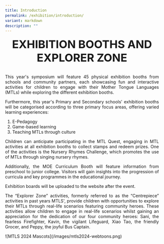 ```yaml
---
title: Introduction
permalink: /exhibition/introduction/
variant: markdown
description: ""
---
```

<style>
.entry-title{
  font-size: 2.25rem;
  font-weight: 700;
  margin-bottom: 2rem;
  text-align: center;
}
.entry-content p{
  text-align: justify;
}
.entry-content .buttons-container{
  align-items: center;
  column-gap: 1rem;
  display: flex;
  flex-wrap: wrap;
  justify-content: center;
}
.entry-content .buttons-container .btn-link{
  background-color: #7431e8;
  border-radius: 0.4rem;
  color: #fff;
  font-size: 1.5rem;
  margin-bottom: 1rem;
  padding: 15px 20px;
  text-align: center;
  text-decoration: none;
  width: 15rem;
}
.entry-content .buttons-container .btn-link:hover{
  background-color: lightgrey;
}

.entry-content.sharing-sessions{
  align-items: center;
  display: flex;
  flex-direction: column;
  row-gap: 1.5rem;
}
.entry-content.sharing-sessions .session-item{
  align-items: flex-start;
  row-gap: 1rem;
  display: flex;
  flex-direction: column;
  justify-content: space-between;
  margin-bottom: 2rem;
  width: 100%;
}
.entry-content.sharing-sessions .session-item .session-description,
.entry-content.sharing-sessions .session-item .session-link{
  background-color:#d84178;
  border-radius: 0.5rem;
  padding: 1rem;
}
.entry-content.sharing-sessions.malay-sessions .session-item .session-description,
.entry-content.sharing-sessions.malay-sessions .session-item .session-link{
  background-color: #a3c864;
}
.entry-content.sharing-sessions.tamil-sessions .session-item .session-description,
.entry-content.sharing-sessions.tamil-sessions .session-item .session-link,
.entry-content.sharing-sessions.preschools-exhibitors .session-item .session-description,
.entry-content.sharing-sessions.preschools-exhibitors .session-item .session-link{
  background-color: #9b4490;
}
.entry-content.sharing-sessions.english-sessions .session-item .session-description,
.entry-content.sharing-sessions.english-sessions .session-item .session-link{
  background-color: #fa0;
}
.entry-content.sharing-sessions.primary-secondary-exhibitors .session-item .session-description,
.entry-content.sharing-sessions.primary-secondary-exhibitors .session-item .session-link{
  background-color: #a3c864;
}
.entry-content.sharing-sessions .session-item p,
.entry-content.sharing-sessions .session-item a{
  color: #fff;
  font-size: 1.1rem;
  line-height: 1.2;
}
.entry-content.sharing-sessions .session-item .session-link:hover{
  background-color: lightgrey;
}

.entry-content.sharing-session-item{
  font-size: 1.2rem;
}
.entry-content.sharing-session-item .sharing-sessions-nav{
  align-items: center;
  column-gap: 1rem;
  display: flex;
  flex-wrap: wrap;
  justify-content: space-between;
  padding-bottom: 1rem;
}
.entry-content.sharing-session-item .sharing-sessions-nav .inner-nav-wrapper{
  column-gap: 1rem;
  display: flex;
  flex: 2;
  flex-wrap: wrap;
  justify-content: flex-end;
  row-gap: 1rem;
}
.entry-content.sharing-session-item .sharing-sessions-nav .inner-nav-wrapper .nav-btn{
  background-color: #d84178;
  border-radius: 1rem;
  color: #fff;
  padding: 1rem 2rem;
  text-align: center;
  width: 100%;
}
.entry-content.sharing-session-item.malay-session .sharing-sessions-nav .inner-nav-wrapper .nav-btn{
  background-color: #a3c864;
}
.entry-content.sharing-session-item.tamil-session .sharing-sessions-nav .inner-nav-wrapper .nav-btn{
  background-color: #9b4490;
}
.entry-content.sharing-session-item.english-session .sharing-sessions-nav .inner-nav-wrapper .nav-btn{
  background-color: #fa0;
}
.entry-content.sharing-session-item .sharing-sessions-nav .inner-nav-wrapper .nav-btn:hover{
  background-color: lightgrey;
}
.entry-content.sharing-session-item .profile-photo-container{
  align-items: center;
  column-gap: 1rem;
  display: flex;
  flex-wrap: wrap;
  justify-content: space-between;
  row-gap: 1rem;
}
.entry-content.sharing-session-item .profile-photo{
  margin: 0 auto;
  text-align: center;
  width: 200px;
}
.entry-content.sharing-session-item.awardee-item .profile-photo{
  width: 100%;
}
.entry-content.sharing-session-item .profile-name{
  font-weight: 700;
  margin-bottom: 3rem;
}
.entry-content.sharing-session-item h4{
  color: #d84178;
}
.entry-content.sharing-session-item.malay-session h4{
  color: #a3c864;
}
.entry-content.sharing-session-item.tamil-session h4{
  color: #9b4490;
}
.entry-content.sharing-session-item.english-session h4{
  color: #fa0;
}
.entry-content.sharing-session-item.awardee-item h3,
.entry-content.sharing-session-item.awardee-item h4{
  color: #4372d6;
}
.entry-content.sharing-session-item .section-wrapper{
  margin-bottom: 3rem;
}

.entry-content.awardees-container h4{
  font-weight: 700;
  margin-bottom: 3rem;
}
.entry-content.awardees-container a{
  text-decoration: none;
}
.entry-content.awardees-container .section-wrapper{
  margin-bottom: 10rem;
}
.entry-content.awardees-container .section-row{
  column-gap: 1rem;
  display: flex;
  flex-wrap: wrap;
  justify-content: space-around;
  row-gap: 1rem;
}
.entry-content.awardees-container .section-column{
  width: 30%;
}
.entry-content.awardees-container .awardee-wrapper{
  align-items: center;
  display: flex;
  flex-direction: column;
  justify-content: center;
  row-gap: 1rem;
}
.entry-content.awardees-container .awardee-wrapper .awardee-pic{
  width: 10rem;
}
.entry-content.awardees-container .awardee-wrapper .awardee-profile{
  color: #484848;
  text-align: center;
}
.entry-content.awardees-container .awardee-wrapper .name-english{
  font-size: 1.25rem;
  margin-bottom: 1rem;
}
.entry-content.awardees-container .awardee-wrapper .name-chinese{
  font-size: 1.25rem;
  margin-bottom: 1rem;
}

.entry-content .btntop{
  position: fixed;
  float: right;
  bottom: 20px;
  right: 80px;
  z-index: 99;
  boder: none;
  background-color: #3bb9ff;
  cursor: pointer;
  padding: 15px;
  boder-radius: 4px;
  color: #fff;
  font-weight: 600;
}


@media all and (min-width: 40rem ){
  .entry-content.sharing-sessions{
    align-items: flex-start;
    display: flex;
    flex-direction: column;
    row-gap: 1.5rem;
  }

  .entry-content.sharing-sessions .session-item{
    align-items: flex-start;
    column-gap: 1rem;
    flex-direction: row;
  }
  .entry-content.sharing-sessions .session-item .session-description{
    flex: 5;
  }

  .entry-content.sharing-session-item .sharing-sessions-nav .inner-nav-wrapper .nav-btn{
    width: 45%;
  }
}
</style>

<div class="entry-title">EXHIBITION BOOTHS AND EXPLORER ZONE</div>

<div class="entry-content">

<p> This year's symposium will feature 45 physical exhibition booths from schools and community partners, each showcasing fun and interactive activities for children to engage with their Mother Tongue Languages (MTLs) while exploring the different exhibition booths.</p>

<p> Furthermore, this year's Primary and Secondary schools' exhibition booths will be categorised according to three primary focus areas, offering varied learning experiences: </p>

<ol>
<li>E-Pedagogy</li>
<li>Game-based learning</li>
<li>Teaching MTLs through culture</li>
</ol>

<p>Children can anticipate participating in the MTL Quest, engaging in MTL activities at all exhibition booths to collect stamps and redeem prizes. One of the activities is the Nursery Rhymes Challenge, which promotes the use of MTLs through singing nursery rhymes.</p>

<p>Additionally, the MOE Curriculum Booth will feature information from preschool to junior college. Visitors will gain insights into the progression of curricula and key programmes in the educational journey.</p>

<p> Exhibition boards will be uploaded to the website after the event.</p>

<p>The “Explorer Zone” activities, formerly referred to as the “Centrepiece” activities in past years MTLS', provide children with opportunities to explore their MTLs through real-life scenarios featuring community heroes. These activities allow children to engage in real-life scenarios whilst gaining an appreciation for the dedication of our four community heroes: Sani, the fearless Firefighter, Kavin, the vigilant Lifeguard, Xiao Tao, the friendly Grocer, and Peppy, the joyful Bus Captain.</p>

</div>
![MTLS 2024 Mascots](/images/mtls2024-webtoons.png)
